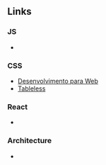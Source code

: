 ## Links

### JS

 - 

### CSS

 - [Desenvolvimento para Web](https://desenvolvimentoparaweb.com/)
 - [Tableless](https://tableless.com.br/)

### React

- 

### Architecture

- 
